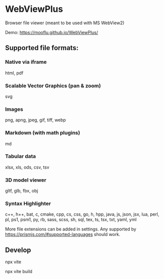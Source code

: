 # WebViewPlus

Browser file viewer
(meant to be used with MS WebView2)

Demo: https://mooflu.github.io/WebViewPlus/

## Supported file formats:

### Native via iframe

html, pdf

### Scalable Vector Graphics (pan & zoom)

svg

### Images

png, apng, jpeg, gif, tiff, webp

### Markdown (with math plugins)

md

### Tabular data

xlsx, xls, ods, csv, tsv

### 3D model viewer

gltf, glb, fbx, obj

### Syntax Highlighter

c++, h++, bat, c, cmake,
cpp, cs, css, go, h, hpp,
java, js, json, jsx, lua,
perl, pl, ps1, psm1, py,
rb, sass, scss, sh, sql,
tex, ts, tsx, txt, yaml, yml

More file extensions can be added in settings.
Any supported by https://prismjs.com/#supported-languages should work.

## Develop

npx vite

npx vite build
